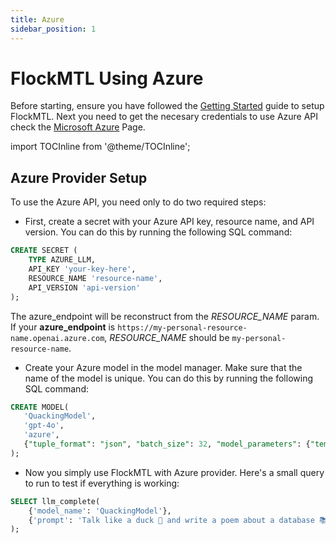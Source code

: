 ```yaml
---
title: Azure
sidebar_position: 1
---
```


# FlockMTL Using Azure

Before starting, ensure you have followed the [Getting Started](/docs/getting-started) guide to setup FlockMTL. Next you need to get the necesary credentials to use Azure API check the [Microsoft Azure](https://learn.microsoft.com/en-us/azure/ai-services/openai/reference) Page.

import TOCInline from '@theme/TOCInline';

<TOCInline toc={toc} />

## Azure Provider Setup

To use the Azure API, you need only to do two required steps:

- First, create a secret with your Azure API key, resource name, and API version. You can do this by running the following SQL command:

```sql
CREATE SECRET (
    TYPE AZURE_LLM,
    API_KEY 'your-key-here',
    RESOURCE_NAME 'resource-name',
    API_VERSION 'api-version'
);
```

The azure_endpoint will be reconstruct from the _RESOURCE_NAME_ param. If your **azure_endpoint** is `https://my-personal-resource-name.openai.azure.com`, _RESOURCE_NAME_ should be `my-personal-resource-name`.

- Create your Azure model in the model manager. Make sure that the name of the model is unique. You can do this by running the following SQL command:

```sql
CREATE MODEL(
   'QuackingModel',
   'gpt-4o',
   'azure',
   {"tuple_format": "json", "batch_size": 32, "model_parameters": {"temperature": 0.7}}
);
```
- Now you simply use FlockMTL with Azure provider. Here's a small query to run to test if everything is working:

```sql
SELECT llm_complete(
    {'model_name': 'QuackingModel'},
    {'prompt': 'Talk like a duck 🦆 and write a poem about a database 📚'}
);
```
